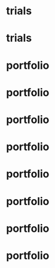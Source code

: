 # trials
# trials
# portfolio
# portfolio
# portfolio
# portfolio
# portfolio
# portfolio
# portfolio
# portfolio
